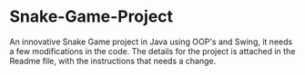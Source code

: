 # Snake-Game-Project
An innovative Snake Game project in Java using OOP's and Swing, it needs a few modifications in the code. The details for the project is attached in the Readme file, with the instructions that needs a change.

